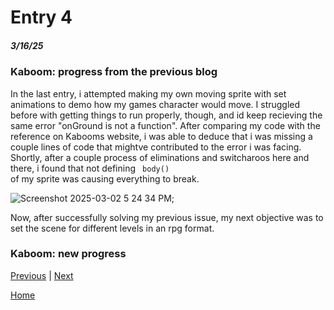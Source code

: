 # Entry 4
##### 3/16/25

### Kaboom: progress from the previous blog

In the last entry, i attempted making my own moving sprite with set animations to demo how my games character would move. I struggled before with getting things to run properly, though, and id keep recieving the same error "onGround is not a function". After comparing my code with the reference on Kabooms website, i was able to deduce that i was missing a couple lines of code that mightve contributed to the error i was facing. Shortly, after a couple process of eliminations and switcharoos here and there, i found that not defining <code> body() </code> of my sprite was causing everything to break. 

![Screenshot 2025-03-02 5 24 34 PM](https://github.com/user-attachments/assets/91a5c286-02a1-4d3c-9845-fe4f2be041d0); 

Now, after successfully solving my previous issue, my next objective was to set the scene for different levels in an rpg format. 

### Kaboom: new progress 

[Previous](entry03.md) | [Next](entry05.md)

[Home](../README.md)
